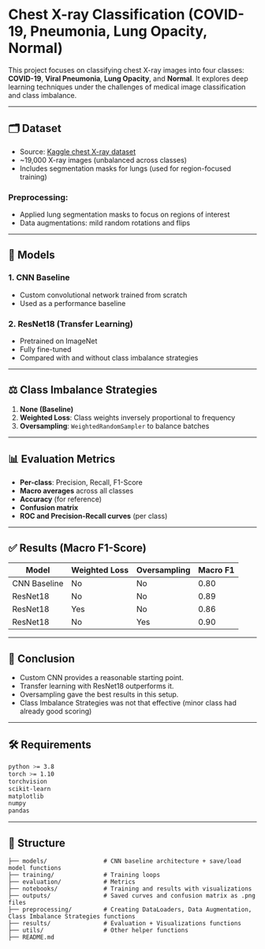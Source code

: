 # Chest X-ray Classification (COVID-19, Pneumonia, Lung Opacity, Normal)

This project focuses on classifying chest X-ray images into four classes: **COVID-19**, **Viral Pneumonia**, **Lung Opacity**, and **Normal**. It explores deep learning techniques under the challenges of medical image classification and class imbalance.

---

## 🗂 Dataset

* Source: [Kaggle chest X-ray dataset](https://www.kaggle.com/datasets/tawsifurrahman/covid19-radiography-database/data)
* \~19,000 X-ray images (unbalanced across classes)
* Includes segmentation masks for lungs (used for region-focused training)

### Preprocessing:

* Applied lung segmentation masks to focus on regions of interest
* Data augmentations: mild random rotations and flips

---

## 🧠 Models

### 1. **CNN Baseline**

* Custom convolutional network trained from scratch
* Used as a performance baseline

### 2. **ResNet18** (Transfer Learning)

* Pretrained on ImageNet
* Fully fine-tuned
* Compared with and without class imbalance strategies

---

## ⚖️ Class Imbalance Strategies

1. **None (Baseline)**
2. **Weighted Loss**: Class weights inversely proportional to frequency
3. **Oversampling**: `WeightedRandomSampler` to balance batches

---

## 📊 Evaluation Metrics

* **Per-class**: Precision, Recall, F1-Score
* **Macro averages** across all classes
* **Accuracy** (for reference)
* **Confusion matrix**
* **ROC and Precision-Recall curves** (per class)

---

## ✅ Results (Macro F1-Score)

| Model        | Weighted Loss | Oversampling | Macro F1 |
| ------------ | ------------- | ------------ | -------- |
| CNN Baseline | No            | No           | 0.80     |
| ResNet18     | No            | No           | 0.89     |
| ResNet18     | Yes           | No           | 0.86     |
| ResNet18     | No            | Yes          | 0.90     |

---

## 🏁 Conclusion

* Custom CNN provides a reasonable starting point.
* Transfer learning with ResNet18 outperforms it.
* Oversampling gave the best results in this setup.
* Class Imbalance Strategies was not that effective (minor class had already good scoring)

---


## 🛠️ Requirements

```bash
python >= 3.8
torch >= 1.10
torchvision
scikit-learn
matplotlib
numpy
pandas
```

---

## 📁 Structure

```
├── models/                # CNN baseline architecture + save/load model functions
├── training/              # Training loops
├── evaluation/            # Metrics
├── notebooks/             # Training and results with visualizations
├── outputs/               # Saved curves and confusion matrix as .png files
├── preprocessing/         # Creating DataLoaders, Data Augmentation, Class Imbalance Strategies functions
├── results/               # Evaluation + Visualizations functions
├── utils/                 # Other helper functions
├── README.md
```
